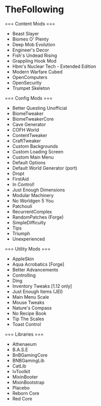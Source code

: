 # TheFollowing

=== Content Mods ===

- Beast Slayer
- Biomes O' Plenty
- Deep Mob Evolution
- Engineer's Decor
- Fish's Undead Rising
- Grappling Hook Mod
- Hbm's Nuclear Tech - Extended Edition
- Modern Warfare Cubed
- OpenComputers
- OpenSecurity
- Trumpet Skeleton

=== Config Mods ===

- Better Questing Unofficial
- BiomeTweaker
- BiomeTweakerCore
- Cave Generator
- COFH World
- ContentTweaker
- CraftTweaker
- Custom Backgrounds
- Custom Loading Screen
- Custom Main Menu
- Default Options
- Default World Generator (port)
- Dropt
- FirstAid
- In Control!
- Just Enough Dimensions
- Modular Machinery
- No Worldgen 5 You
- Patchouli
- RecurrentComplex
- RandomPatches (Forge)
- SimpleDifficulty
- Tips
- Triumph
- Unexperienced


=== Utility Mods ===

- AppleSkin
- Aqua Acrobatics [Forge]
- Better Advancements
- Controlling
- Ding
- Inventory Tweaks [1.12 only]
- Just Enough Items (JEI)
- Main Menu Scale
- Mouse Tweaks
- Nature's Compass
- No Recipe Book
- Tip The Scales
- Toast Control


=== Libraries ===

- Athenaeum
- B.A.S.E
- BnBGamingCore
- BNBGamingLib
- CatLib
- IvToolkit
- MixinBooter
- MixinBootstrap
- Placebo
- Reborn Core
- Red Core

